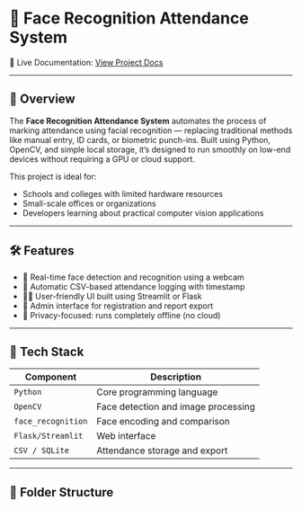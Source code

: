 # 🧠 Face Recognition Attendance System

📍 Live Documentation: [View Project Docs](https://ajayanands.github.io/Face-Attendance/)

---

## 📸 Overview

The **Face Recognition Attendance System** automates the process of marking attendance using facial recognition — replacing traditional methods like manual entry, ID cards, or biometric punch-ins. Built using Python, OpenCV, and simple local storage, it’s designed to run smoothly on low-end devices without requiring a GPU or cloud support.

This project is ideal for:

- Schools and colleges with limited hardware resources
- Small-scale offices or organizations
- Developers learning about practical computer vision applications

---

## 🛠️ Features

- 🎥 Real-time face detection and recognition using a webcam
- 📝 Automatic CSV-based attendance logging with timestamp
- 🧑‍💻 User-friendly UI built using Streamlit or Flask
- 🧾 Admin interface for registration and report export
- 🔐 Privacy-focused: runs completely offline (no cloud)

---

## 🧰 Tech Stack

| Component          | Description                          |
|-------------------|--------------------------------------|
| `Python`          | Core programming language            |
| `OpenCV`          | Face detection and image processing  |
| `face_recognition`| Face encoding and comparison         |
| `Flask/Streamlit` | Web interface                        |
| `CSV / SQLite`    | Attendance storage and export        |

---

## 📁 Folder Structure

